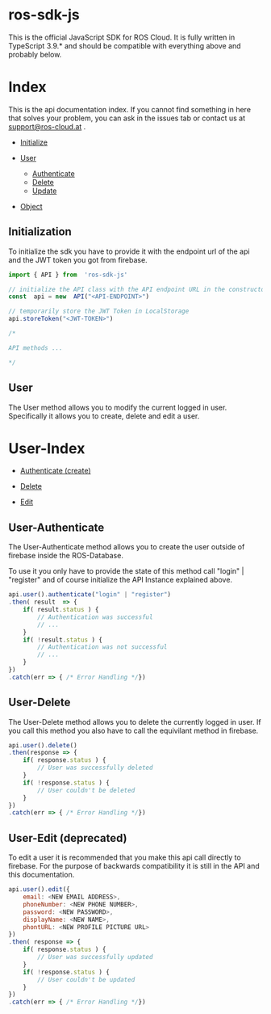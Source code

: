 
# ros-sdk-js

This is the official JavaScript SDK for ROS Cloud. It is fully written in TypeScript 3.9.* and should be compatible with everything above and probably below.

  

# Index

This is the api documentation index. If you cannot find something in here that solves your problem, you can ask in the issues tab or contact us at support@ros-cloud.at .

  

-  [Initialize](#Initialization)

-  [User](#User)
	-  [Authenticate](#User-Authenticate)
	- [Delete](#User-Delete)
	- [Update](#User-Update)
-  [Object](#Object)

  

## Initialization

To initialize the sdk you have to provide it with the endpoint url of the api and the JWT token you got from firebase.

```js
import { API } from  'ros-sdk-js'

// initialize the API class with the API endpoint URL in the constructor
const  api = new  API("<API-ENDPOINT>")

// temporarily store the JWT Token in LocalStorage
api.storeToken("<JWT-TOKEN>")

/*

API methods ...

*/

```
## User

The User method allows you to modify the current logged in user. Specifically it allows you to create, delete and edit a user.

  

# User-Index

-  [Authenticate (create) ](#User-Authenticate)

-  [Delete](#User-Delete)

-  [Edit](#User-Edit)

  

## User-Authenticate

The User-Authenticate method allows you to create the user outside of firebase inside the ROS-Database.

To use it you only have to provide the state of this method call "login" | "register" and of course initialize the API Instance explained above.

  

```js
api.user().authenticate("login" | "register")
.then( result  => {
	if( result.status ) {
		// Authentication was successful
		// ...
	}
	if( !result.status ) {
		// Authentication was not successful
		// ...
	}
})
.catch(err => { /* Error Handling */})

```

  

## User-Delete
The User-Delete method allows you to delete the currently logged in user.
If you call this method you also have to call the equivilant method in firebase.

```js
api.user().delete()
.then(response => {
	if( response.status ) {
		// User was successfully deleted
	}
	if( !response.status ) {
		// User couldn't be deleted
	}
})
.catch(err => { /* Error Handling */})
```

## User-Edit (deprecated)
To edit a user it is recommended that you make this api call directly to firebase. For the purpose of backwards compatibility it is still in the API and this documentation.

```js
api.user().edit({
	email: <NEW EMAIL ADDRESS>,
	phoneNumber: <NEW PHONE NUMBER>,
	password: <NEW PASSWORD>,
	displayName: <NEW NAME>,
	phontURL: <NEW PROFILE PICTURE URL>
})
.then( response => {
	if( response.status ) {
		// User was successfully updated
	}
	if( !response.status ) {
		// User couldn't be updated
	}
})
.catch(err => { /* Error Handling */})
```